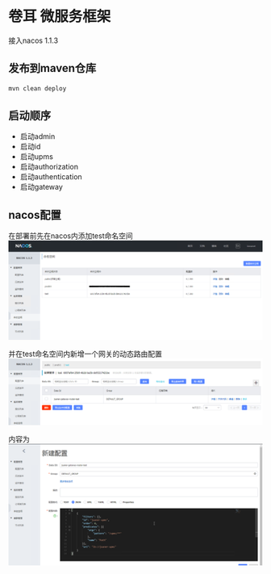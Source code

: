 # 卷耳 微服务框架

接入nacos 1.1.3

## 发布到maven仓库

```cmd
mvn clean deploy
```

## 启动顺序
- 启动admin
- 启动id
- 启动upms
- 启动authorization
- 启动authentication
- 启动gateway



## nacos配置
在部署前先在nacos内添加test命名空间
![截图](/doc/img/create_namespace.png)

并在test命名空间内新增一个网关的动态路由配置
![截图](/doc/img/create_gateway_init_route_config.png)

内容为
![截图](/doc/img/init_route_config.png)
